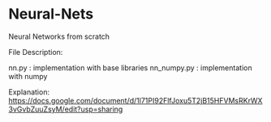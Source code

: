 # Neural-Nets
Neural Networks from scratch

File Description:

nn.py : implementation with base libraries
nn_numpy.py : implementation with numpy

Explanation: 
https://docs.google.com/document/d/1l71PI92FlfJoxu5T2jB15HFVMsRKrWX3vGvbZuuZsyM/edit?usp=sharing
